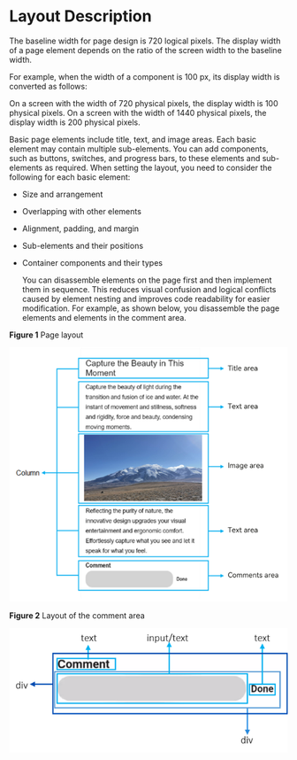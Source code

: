 # Layout Description


The baseline width for page design is 720 logical pixels. The display width of a page element depends on the ratio of the screen width to the baseline width.


For example, when the width of a component is 100 px, its display width is converted as follows:


On a screen with the width of 720 physical pixels, the display width is 100 physical pixels. On a screen with the width of 1440 physical pixels, the display width is 200 physical pixels.

Basic page elements include title, text, and image areas. Each basic element may contain multiple sub-elements. You can add components, such as buttons, switches, and progress bars, to these elements and sub-elements as required. When setting the layout, you need to consider the following for each basic element:


- Size and arrangement

- Overlapping with other elements

- Alignment, padding, and margin

- Sub-elements and their positions

- Container components and their types

  You can disassemble elements on the page first and then implement them in sequence. This reduces visual confusion and logical conflicts caused by element nesting and improves code readability for easier modification. For example, as shown below, you disassemble the page elements and elements in the comment area.

**Figure 1** Page layout

![en-us_image_0000001070558189](figures/en-us_image_0000001070558189.png)

**Figure 2** Layout of the comment area

![en-us_image_0000001063442797](figures/en-us_image_0000001063442797.png)

